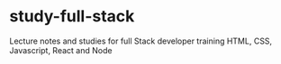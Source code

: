 # study-full-stack
Lecture notes and studies for full Stack developer training HTML, CSS, Javascript, React and Node
